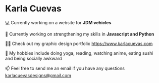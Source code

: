 # Karla Cuevas

💻 Currently working on a website for <strong>JDM vehicles</strong> 

🌻 Currently working on strengthening my skills in <strong> Javascript and Python </strong>

👨‍💻 Check out my graphic design portfolio https://www.karlacuevas.com

🎯 My hobbies include doing yoga, reading, watching anime, eating sushi and being socially awkward

📫 Feel free to send me an email if you have any questions karlacuevasdesigns@gmail.com
